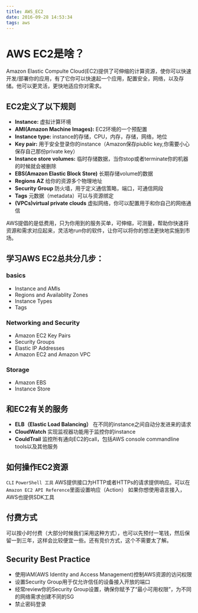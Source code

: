 ```yaml
---
title: AWS_EC2
date: 2016-09-28 14:53:34
tags: aws
---
```


# AWS EC2是啥？

Amazon Elastic Compulte Cloud(EC2)提供了可伸缩的计算资源，使你可以快速开发/部署你的应用，有了它你可以快速起一个应用，配置安全，网络，以及存储。他可以更灵活，更快地适应你对需求。

<!-- more -->
## EC2定义了以下规则
 - **Instance:** 虚拟计算环境
 - **AMI(Amazon Machine Images):** EC2环境的一个预配置
 - **Instance type:** instance的存储，CPU，内存，存储，网络，地位 
 - **Key pair:** 用于安全登录你的instance（Amazon保存piublic key,你需要小心保存自己那份private key）
 - **Instance store volumes:** 临时存储数据，当你stop或者terminate你的机器的时候就会被删除
 - **EBS(Amazon Elastic Block Store)** 长期存储volume的数据
 - **Regions AZ** 给你的资源多个物理地址
 - **Security Group** 防火墙，用于定义通信策略，端口，可通信网段
 - **Tags** 元数据（metadata）可以与资源绑定
 - **(VPCs)virtual private clouds** 虚拟网络，你可以配置用于和你自己的网络通信
 
 AWS提倡的是低费用，只为你用到的服务买单，可伸缩，可测量，帮助你快速将资源和需求对应起来，灵活地run你的软件，让你可以将你的想法更快地实施到市场。
 
## 学习AWS EC2总共分几步：
### basics
 - Instance and AMIs
 - Regions and Availablity Zones
 - Instance Types
 - Tags
 
### Networking and Security
 - Amazon EC2 Key Pairs
 - Security Groups
 - Elastic IP Addresses
 - Amazon EC2 and Amazon VPC
 
### Storage
 - Amazon EBS
 - Instance Store

## 和EC2有关的服务
  - **ELB（Elastic Load Balancing）** 在不同的instance之间自动分发进来的请求
  - **CloudWatch** 实现监视器功能用于监控你的instance
  - **CouldTrail** 监控所有通向EC2的call，包括AWS console commandline tools以及其他服务
 
## 如何操作EC2资源

`CLI` `PowerShell 工具`
AWS提供接口为HTTP或者HTTPs的请求提供响应。可以在 `Amazon EC2 API Reference`里面设置响应（Action）
如果你想使用语言接入，AWS也提供SDK工具

## 付费方式
可以按小时付费（大部分时候我们采用这种方式），也可以先预付一笔钱，然后保留一到三年，这样会比较便宜一些。还有竞价方式，这个不需要太了解。

## Security Best Practice
 - 使用IAM(AWS Identity and Access Management)控制AWS资源的访问权限
 - 设置Security Group用于仅允许信任的设备接入开放的端口
 - 经常review你的Security Group设置，确保你赋予了“最小可用权限”，为不同的网络需求创建不同的SG
 - 禁止密码登录
